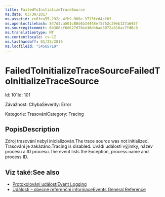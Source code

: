 ```yaml
---
title: FailedToInitializeTraceSource
ms.date: 03/30/2017
ms.assetid: ce6fea55-292c-4fb9-908e-3713fcd4cf8f
ms.openlocfilehash: 847d3ca501c88d6b34448ef5752c29eb127a645f
ms.sourcegitcommit: 6b308cf6d627d78ee36dbbae8972a310ac7fd6c8
ms.translationtype: MT
ms.contentlocale: cs-CZ
ms.lasthandoff: 01/23/2019
ms.locfileid: "54565719"
---
```

# <a name="failedtoinitializetracesource"></a><span data-ttu-id="3f71b-102">FailedToInitializeTraceSource</span><span class="sxs-lookup"><span data-stu-id="3f71b-102">FailedToInitializeTraceSource</span></span>
<span data-ttu-id="3f71b-103">Id: 101</span><span class="sxs-lookup"><span data-stu-id="3f71b-103">Id: 101</span></span>  
  
 <span data-ttu-id="3f71b-104">Závažnost: Chyba</span><span class="sxs-lookup"><span data-stu-id="3f71b-104">Severity: Error</span></span>  
  
 <span data-ttu-id="3f71b-105">Kategorie: Trasování</span><span class="sxs-lookup"><span data-stu-id="3f71b-105">Category: Tracing</span></span>  
  
## <a name="description"></a><span data-ttu-id="3f71b-106">Popis</span><span class="sxs-lookup"><span data-stu-id="3f71b-106">Description</span></span>  
 <span data-ttu-id="3f71b-107">Zdroj trasování nebyl inicializován.</span><span class="sxs-lookup"><span data-stu-id="3f71b-107">The trace source was not initialized.</span></span> <span data-ttu-id="3f71b-108">Trasování je zakázáno.</span><span class="sxs-lookup"><span data-stu-id="3f71b-108">Tracing is disabled.</span></span> <span data-ttu-id="3f71b-109">Uvádí události výjimky, název procesu a ID procesu.</span><span class="sxs-lookup"><span data-stu-id="3f71b-109">The event lists the Exception, process name and process ID.</span></span>  
  
## <a name="see-also"></a><span data-ttu-id="3f71b-110">Viz také:</span><span class="sxs-lookup"><span data-stu-id="3f71b-110">See also</span></span>
- [<span data-ttu-id="3f71b-111">Protokolování událostí</span><span class="sxs-lookup"><span data-stu-id="3f71b-111">Event Logging</span></span>](../../../../../docs/framework/wcf/diagnostics/event-logging/index.md)
- [<span data-ttu-id="3f71b-112">Události – obecné referenční informace</span><span class="sxs-lookup"><span data-stu-id="3f71b-112">Events General Reference</span></span>](../../../../../docs/framework/wcf/diagnostics/event-logging/events-general-reference.md)
